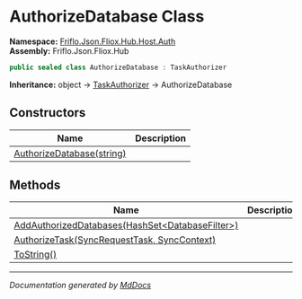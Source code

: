 ﻿<!--  
  <auto-generated>   
    The contents of this file were generated by a tool.  
    Changes to this file may be list if the file is regenerated  
  </auto-generated>   
-->

# AuthorizeDatabase Class

**Namespace:** [Friflo.Json.Fliox.Hub.Host.Auth](../index.md)  
**Assembly:** Friflo.Json.Fliox.Hub

```csharp
public sealed class AuthorizeDatabase : TaskAuthorizer
```

**Inheritance:** object → [TaskAuthorizer](../TaskAuthorizer/index.md) → AuthorizeDatabase

## Constructors

| Name                                               | Description |
| -------------------------------------------------- | ----------- |
| [AuthorizeDatabase(string)](constructors/index.md) |             |

## Methods

| Name                                                                                   | Description |
| -------------------------------------------------------------------------------------- | ----------- |
| [AddAuthorizedDatabases(HashSet\<DatabaseFilter\>)](methods/AddAuthorizedDatabases.md) |             |
| [AuthorizeTask(SyncRequestTask, SyncContext)](methods/AuthorizeTask.md)                |             |
| [ToString()](methods/ToString.md)                                                      |             |

___

*Documentation generated by [MdDocs](https://github.com/ap0llo/mddocs)*
